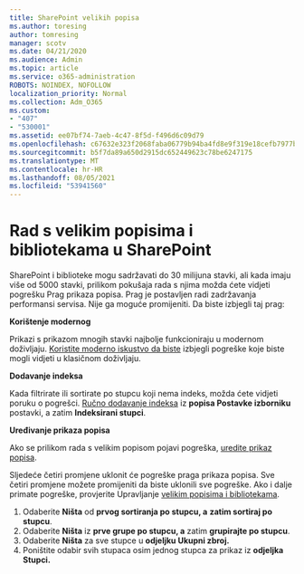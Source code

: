 ```yaml
---
title: SharePoint velikih popisa
ms.author: toresing
author: tomresing
manager: scotv
ms.date: 04/21/2020
ms.audience: Admin
ms.topic: article
ms.service: o365-administration
ROBOTS: NOINDEX, NOFOLLOW
localization_priority: Normal
ms.collection: Adm_O365
ms.custom:
- "407"
- "530001"
ms.assetid: ee07bf74-7aeb-4c47-8f5d-f496d6c09d79
ms.openlocfilehash: c67632e323f2068faba06779b94ba4fd8e9f319e18cefb7977bd3038ca770210
ms.sourcegitcommit: b5f7da89a650d2915dc652449623c78be6247175
ms.translationtype: MT
ms.contentlocale: hr-HR
ms.lasthandoff: 08/05/2021
ms.locfileid: "53941560"
---
```

# <a name="work-with-large-lists-and-libraries-in-sharepoint"></a>Rad s velikim popisima i bibliotekama u SharePoint

SharePoint i biblioteke mogu sadržavati do 30 milijuna stavki, ali kada imaju više od 5000 stavki, prilikom pokušaja rada s njima možda ćete vidjeti pogrešku Prag prikaza popisa. Prag je postavljen radi zadržavanja performansi servisa. Nije ga moguće promijeniti. Da biste izbjegli taj prag:

**Korištenje modernog**

Prikazi s prikazom mnogih stavki najbolje funkcioniraju u modernom doživljaju. [Koristite moderno iskustvo da biste](https://support.office.com/article/66dac24b-4177-4775-bf50-3d267318caa9) izbjegli pogreške koje biste mogli vidjeti u klasičnom doživljaju.

**Dodavanje indeksa**

Kada filtrirate ili sortirate po stupcu koji nema indeks, možda ćete vidjeti poruku o pogrešci. [Ručno dodavanje indeksa](https://support.office.com/article/f3f00554-b7dc-44d1-a2ed-d477eac463b0) iz **popisa Postavke izborniku** postavki, a zatim **Indeksirani stupci**.

**Uređivanje prikaza popisa**

Ako se prilikom rada s velikim popisom pojavi pogreška, [uredite prikaz popisa](https://support.office.com/article/15916903-e79a-423f-b4e2-02d37e1ff372).

Sljedeće četiri promjene uklonit će pogreške praga prikaza popisa. Sve četiri promjene možete promijeniti da biste uklonili sve pogreške. Ako i dalje primate pogreške, provjerite Upravljanje [velikim popisima i bibliotekama](https://support.office.com/article/B8588DAE-9387-48C2-9248-C24122F07C59).

1. Odaberite **Ništa** od **prvog sortiranja po stupcu, a** **zatim sortiraj po stupcu**.
2. Odaberite **Ništa** iz **prve grupe po stupcu, a** zatim **grupirajte po stupcu**.
3. Odaberite **Ništa** za sve stupce u **odjeljku Ukupni zbroj.**
4. Poništite odabir svih stupaca osim jednog stupca za prikaz iz **odjeljka Stupci.**

